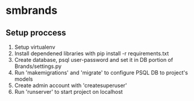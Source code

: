 # smbrands

## Setup proccess
1) Setup virtualenv
2) Install dependened libraries with pip install -r requirements.txt
3) Create database, psql user-password and set it in DB portion of Brands/settings.py 
4) Run 'makemigrations' and 'migrate' to configure PSQL DB to project's models
5) Create admin account with 'createsuperuser'
6) Run 'runserver' to start project on localhost